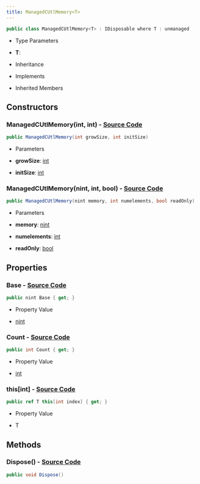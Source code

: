 ```yaml
---
title: ManagedCUtlMemory<T>
---
```


```csharp
public class ManagedCUtlMemory<T> : IDisposable where T : unmanaged
```

- Type Parameters

- **T**: 

- Inheritance

- Implements

- Inherited Members

## Constructors

### **ManagedCUtlMemory(int, int)** - [Source Code](https://github.com/swiftly-solution/swiftlys2/blob/main/managed/src/SwiftlyS2.Shared/Natives/Structs/ManagedCUtlMemory.cs#L7)

```csharp
public ManagedCUtlMemory(int growSize, int initSize)
```

- Parameters

- **growSize**: [int](https://learn.microsoft.com/dotnet/api/system.int32)
- **initSize**: [int](https://learn.microsoft.com/dotnet/api/system.int32)

### **ManagedCUtlMemory(nint, int, bool)** - [Source Code](https://github.com/swiftly-solution/swiftlys2/blob/main/managed/src/SwiftlyS2.Shared/Natives/Structs/ManagedCUtlMemory.cs#L12)

```csharp
public ManagedCUtlMemory(nint memory, int numelements, bool readOnly)
```

- Parameters

- **memory**: [nint](https://learn.microsoft.com/dotnet/api/system.intptr)
- **numelements**: [int](https://learn.microsoft.com/dotnet/api/system.int32)
- **readOnly**: [bool](https://learn.microsoft.com/dotnet/api/system.boolean)

## Properties

### **Base** - [Source Code](https://github.com/swiftly-solution/swiftlys2/blob/main/managed/src/SwiftlyS2.Shared/Natives/Structs/ManagedCUtlMemory.cs#L22)

```csharp
public nint Base { get; }
```

- Property Value

- [nint](https://learn.microsoft.com/dotnet/api/system.intptr)

### **Count** - [Source Code](https://github.com/swiftly-solution/swiftlys2/blob/main/managed/src/SwiftlyS2.Shared/Natives/Structs/ManagedCUtlMemory.cs#L23)

```csharp
public int Count { get; }
```

- Property Value

- [int](https://learn.microsoft.com/dotnet/api/system.int32)

### **this[int]** - [Source Code](https://github.com/swiftly-solution/swiftlys2/blob/main/managed/src/SwiftlyS2.Shared/Natives/Structs/ManagedCUtlMemory.cs#L25)

```csharp
public ref T this[int index] { get; }
```

- Property Value

- T

## Methods

### **Dispose()** - [Source Code](https://github.com/swiftly-solution/swiftlys2/blob/main/managed/src/SwiftlyS2.Shared/Natives/Structs/ManagedCUtlMemory.cs#L17)

```csharp
public void Dispose()
```

